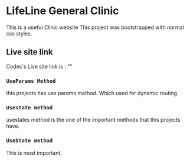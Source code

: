 # LifeLine General Clinic

This is a useful Clinic website
This project was bootstrapped with normal css styles.

## Live site link

Codes's Live site link is : ""

### `UseParams Method`

this projects has use params method. Which used for dynamic routing.

### `Usestate method`

usestates method is the one of the important methods that this projects have.

### `UseState method`

This is most important.


